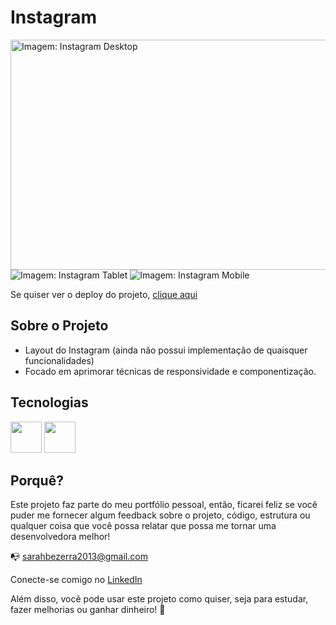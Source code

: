 # Instagram

<p float="left">
<img src="https://user-images.githubusercontent.com/48498099/150577598-ebcdf1ea-ea0c-4738-a09b-6b4b3059afaf.png" alt="Imagem: Instagram Desktop" width="678px" height="368px" />
<img src="https://user-images.githubusercontent.com/48498099/150577601-2b84c6fc-4a42-4602-a904-e7315b923c7a.png" alt="Imagem: Instagram Tablet" width7="px" height="px" />
<img src="https://user-images.githubusercontent.com/48498099/150577602-ec4c0fac-8b81-4e01-ac72-b9c09bc006a6.png" alt="Imagem: Instagram Mobile" width="px" height="px" />
</p>

Se quiser ver o deploy do projeto, [clique aqui](https://instagram-react-ten.vercel.app/)

## Sobre o Projeto

- Layout do Instagram (ainda não possui implementação de quaisquer funcionalidades)
- Focado em aprimorar técnicas de responsividade e componentização.

## Tecnologias

<p float="left">
<img src="https://img.icons8.com/color/48/000000/javascript--v1.png" width=50px />
<img src="https://img.icons8.com/ultraviolet/40/000000/react--v1.png" width=50px />
</p>
  
## Porquê?

Este projeto faz parte do meu portfólio pessoal, então, ficarei feliz se você puder me fornecer algum feedback sobre o projeto, código, estrutura ou qualquer coisa que você possa relatar que possa me tornar uma desenvolvedora melhor!

:mailbox_with_no_mail: sarahbezerra2013@gmail.com

Conecte-se comigo no [LinkedIn](https://www.linkedin.com/in/sarah-bezerra-0a8124213/)

Além disso, você pode usar este projeto como quiser, seja para estudar, fazer melhorias ou ganhar dinheiro! :handshake:

